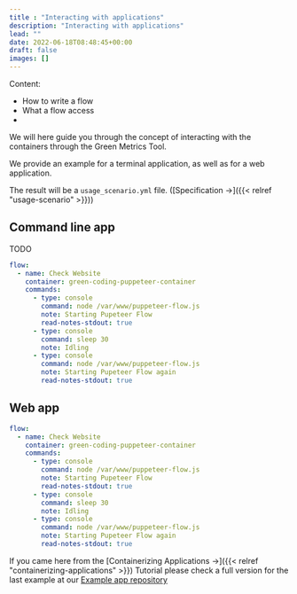 ```yaml
---
title : "Interacting with applications"
description: "Interacting with applications"
lead: ""
date: 2022-06-18T08:48:45+00:00
draft: false
images: []
---
```



Content: 
- How to write a flow
- What a flow access
- 
We will here guide you through the concept of interacting with the containers
through the Green Metrics Tool.

We provide an example for a terminal application, as well as for a web application.

The result will be a `usage_scenario.yml` file. ([Specification →]({{< relref "usage-scenario" >}}))

## Command line app

TODO

```yaml
flow:
  - name: Check Website
    container: green-coding-puppeteer-container
    commands:
      - type: console
        command: node /var/www/puppeteer-flow.js
        note: Starting Pupeteer Flow
        read-notes-stdout: true
      - type: console
        command: sleep 30
        note: Idling
      - type: console
        command: node /var/www/puppeteer-flow.js
        note: Starting Pupeteer Flow again
        read-notes-stdout: true
```

## Web app
```yaml
flow:
  - name: Check Website
    container: green-coding-puppeteer-container
    commands:
      - type: console
        command: node /var/www/puppeteer-flow.js
        note: Starting Pupeteer Flow
        read-notes-stdout: true
      - type: console
        command: sleep 30
        note: Idling
      - type: console
        command: node /var/www/puppeteer-flow.js
        note: Starting Pupeteer Flow again
        read-notes-stdout: true
```

If you came here from the [Containerizing Applications →]({{< relref "containerizing-applications" >}}) Tutorial
please check a full version for the last example at our [Example app repository](https://github.com/green-coding-berlin/example-applications/tree/main/wordpress-mariadb-data)